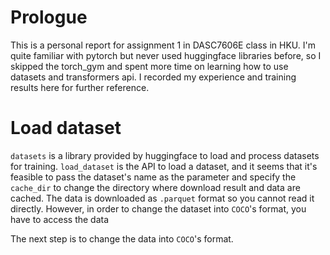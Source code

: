 # Prologue
This is a personal report for assignment 1 in DASC7606E class in HKU. I'm quite familiar with pytorch but never used huggingface libraries before, so I skipped the torch_gym and spent more time on learning how to use datasets and transformers api. I recorded my experience and training results here for further reference.

# Load dataset
`datasets` is a library provided by huggingface to load and process datasets for training. `load_dataset` is the API to load a dataset, and it seems that it's feasible to pass the dataset's name as the parameter and specify the `cache_dir` to change the directory where download result and data are cached. The data is downloaded as `.parquet` format so you cannot read it directly. However, in order to change the dataset into `COCO`'s format, you have to access the data 

The next step is to change the data into `COCO`'s format.